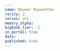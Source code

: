 ```yaml
---
name: Boomer Mayweather
rarity: 2
series: ent
memory_alpha:
bigbook_tier: -1
in_portal: true
date:
published: true
---
```



